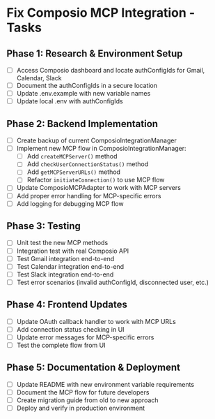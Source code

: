 # Fix Composio MCP Integration - Tasks

## Phase 1: Research & Environment Setup
- [ ] Access Composio dashboard and locate authConfigIds for Gmail, Calendar, Slack
- [ ] Document the authConfigIds in a secure location
- [ ] Update .env.example with new variable names
- [ ] Update local .env with authConfigIds

## Phase 2: Backend Implementation
- [ ] Create backup of current ComposioIntegrationManager
- [ ] Implement new MCP flow in ComposioIntegrationManager:
  - [ ] Add `createMCPServer()` method
  - [ ] Add `checkUserConnectionStatus()` method  
  - [ ] Add `getMCPServerURLs()` method
  - [ ] Refactor `initiateConnection()` to use MCP flow
- [ ] Update ComposioMCPAdapter to work with MCP servers
- [ ] Add proper error handling for MCP-specific errors
- [ ] Add logging for debugging MCP flow

## Phase 3: Testing
- [ ] Unit test the new MCP methods
- [ ] Integration test with real Composio API
- [ ] Test Gmail integration end-to-end
- [ ] Test Calendar integration end-to-end
- [ ] Test Slack integration end-to-end
- [ ] Test error scenarios (invalid authConfigId, disconnected user, etc.)

## Phase 4: Frontend Updates
- [ ] Update OAuth callback handler to work with MCP URLs
- [ ] Add connection status checking in UI
- [ ] Update error messages for MCP-specific errors
- [ ] Test the complete flow from UI

## Phase 5: Documentation & Deployment
- [ ] Update README with new environment variable requirements
- [ ] Document the MCP flow for future developers
- [ ] Create migration guide from old to new approach
- [ ] Deploy and verify in production environment